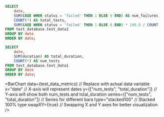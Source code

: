 ```sql tabel6
SELECT
    date,
    SUM(CASE WHEN status = 'failed' THEN 1 ELSE 0 END) AS num_failures,
    COUNT(*) AS total_tests,
    SUM(CASE WHEN status = 'failed' THEN 1 ELSE 0 END) * 100.0 / COUNT(*) AS failure_rate_percentage
FROM test_database.test_data1
GROUP BY date
ORDER BY date;
```

```sql table7
SELECT
    date,
    SUM(duration) AS total_duration,
    COUNT(*) AS num_tests
FROM test_database.test_data1
GROUP BY date
ORDER BY date;
```



<LineChart
    data={table7}
    y="total_duration"
    title="Total Duration of Tests by Month"
/>

<BarChart 
    data={test_data_metrics}  // Replace with actual data variable
    x="date"                  // X-axis will represent dates
    y={["num_tests", "total_duration"]}  // Y-axis will show both num_tests and total_duration
    series={["num_tests", "total_duration"]}  // Series for different bars
    type="stacked100"         // Stacked 100% type
    swapXY={true}             // Swapping X and Y axes for better visualization
/>